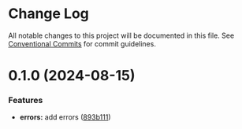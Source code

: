 # Change Log

All notable changes to this project will be documented in this file.
See [Conventional Commits](https://conventionalcommits.org) for commit guidelines.

# 0.1.0 (2024-08-15)

### Features

- **errors:** add errors ([893b111](https://github.com/rambler-digital-solutions/rambler-common/commit/893b1116ad518e96388d5fb70284643ba56136f1))
